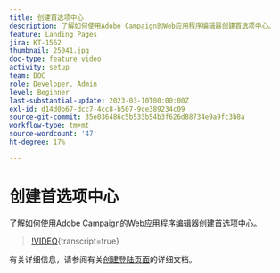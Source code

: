 ```yaml
---
title: 创建首选项中心
description: 了解如何使用Adobe Campaign的Web应用程序编辑器创建首选项中心。
feature: Landing Pages
jira: KT-1562
thumbnail: 25041.jpg
doc-type: feature video
activity: setup
team: DOC
role: Developer, Admin
level: Beginner
last-substantial-update: 2023-03-10T00:00:00Z
exl-id: d14d0b67-dcc7-4cc8-b507-9ce389234c09
source-git-commit: 35e036486c5b533b54b3f626d88734e9a9fc3b8a
workflow-type: tm+mt
source-wordcount: '47'
ht-degree: 17%

---
```


# 创建首选项中心

了解如何使用Adobe Campaign的Web应用程序编辑器创建首选项中心。

>[!VIDEO](https://video.tv.adobe.com/v/27548?quality=12&learn=on&captions=chi_hans){transcript=true}

有关详细信息，请参阅有关[创建登陆页面](https://experienceleague.adobe.com/docs/campaign-classic/using/designing-content/editing-html-content/creating-a-landing-page.html?lang=zh-Hans)的详细文档。

